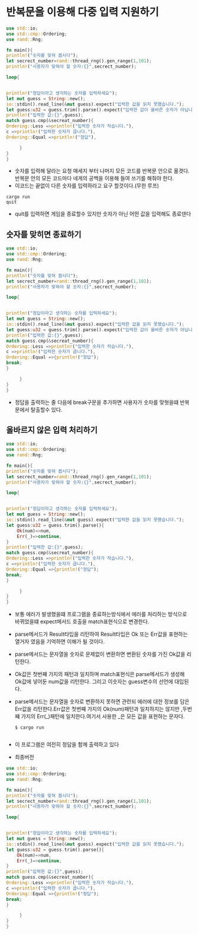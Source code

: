 # 반복문을 이용해 다중 입력 지원하기

```rs
use std::io;
use std::cmp::Ordering;
use rand::Rng;

fn main(){
println!("숫자를 맞혀 봅시다");
let secrect_number=rand::thread_rng().gen_range(1,101);
println!("사용자가 맞혀야 할 숫자:{}",secrect_number);

loop{


println!("정답이라고 생각하는 숫자를 입력하세요");
let mut guess = String::new();
io::stdin().read_line(&mut guess).expect("입력한 값을 읽지 못했습니다.");
let guess:u32 = guess.trim().parse().expect("입력한 값이 올바른 숫자가 아닙니다.")
println!("입력한 값:{}",guess);
match guess.cmp(&secreat_number){
Ordering::Less =>println!("입력한 숫자가 작습니다."),
c =>println!("입력한 숫자가 큽니다."),
Ordering::Equal =>println!("정답"),

     }
}
}

```

- 숫자를 입력해 달라는 요청 매세지 부터 나머지 모든 코드를 반복문 안으로 옮겻다. 반복문 안의 모든 코드마다 네게의 공백을 이용해 들여 쓰기를 해줘야 한다.
- 이코드는 끝없이 다른 숫자를 입력하라고 요구 할것이다.(무한 루프)

```
cargo run
quit
```

- quit를 입력하면 게임을 종료할수 있지만 숫자가 아닌 어떤 값을 입력해도 종료댄다

## 숫자를 맞히면 종료하기

```rs
use std::io;
use std::cmp::Ordering;
use rand::Rng;

fn main(){
println!("숫자를 맞혀 봅시다");
let secrect_number=rand::thread_rng().gen_range(1,101);
println!("사용자가 맞혀야 할 숫자:{}",secrect_number);

loop{


println!("정답이라고 생각하는 숫자를 입력하세요");
let mut guess = String::new();
io::stdin().read_line(&mut guess).expect("입력한 값을 읽지 못했습니다.");
let guess:u32 = guess.trim().parse().expect("입력한 값이 올바른 숫자가 아닙니다.")
println!("입력한 값:{}",guess);
match guess.cmp(&secreat_number){
Ordering::Less =>println!("입력한 숫자가 작습니다."),
c =>println!("입력한 숫자가 큽니다."),
Ordering::Equal =>{println!("정답");
break;
}

     }
}
}

```

- 정답을 출력하는 줄 다음에 break구문을 추가하면 사용자가 숫자를 맞혓을떄 반복문에서 탈출할수 있다.

## 올바르지 않은 입력 처리하기

```rs
use std::io;
use std::cmp::Ordering;
use rand::Rng;

fn main(){
println!("숫자를 맞혀 봅시다");
let secrect_number=rand::thread_rng().gen_range(1,101);
println!("사용자가 맞혀야 할 숫자:{}",secrect_number);

loop{


println!("정답이라고 생각하는 숫자를 입력하세요");
let mut guess = String::new();
io::stdin().read_line(&mut guess).expect("입력한 값을 읽지 못했습니다.");
let guess:u32 = guess.trim().parse(){
    Ok(num)=>num,
    Err(_)=>continue,
}
println!("입력한 값:{}",guess);
match guess.cmp(&secreat_number){
Ordering::Less =>println!("입력한 숫자가 작습니다."),
c =>println!("입력한 숫자가 큽니다."),
Ordering::Equal =>{println!("정답");
break;
}

     }
}
}
```

- 보통 에러가 발생했을떄 프로그램을 종료하는방식에서 에러를 처리하는 방식으로 바뀌었을떄 expect메서드 호출을 match표현식으로 변경한다.
- parse메서드가 Result타입을 리턴하여 Result타입은 Ok 또는 Err값을 표현하는 열거자 였음을 기억하면 이해가 될 것이다.
- parse메서드는 문자열을 숫자로 문제없이 변환하면 변환된 숫자를 가진 Ok값을 리턴한다.
- Ok값은 첫번쨰 가지의 패턴과 일치하며 match표현식은 parse메서드가 생성해 Ok값에 넣어둔 num값을 리턴한다. 그리고 이숫자는 guess변수의 선언에 대입된다.
- parse메서드는 문자열을 숫자로 변환하지 못하면 관련되 에러에 대한 정보를 담은 Err값을 리턴한다.Err값은 첫번쨰 가지의 Ok(num)패턴과 일치하지는 않지만 ,두번쨰 가지의
  Err(\_)패턴에 일치한다.여기서 사용한 \_은 모든 값을 표현하는 문자다.

  ```
  $ cargo run


  ```

- 이 프로그램은 여전히 정답을 함께 출력하고 있다
- 최종버전

```rs
use std::io;
use std::cmp::Ordering;
use rand::Rng;

fn main(){
println!("숫자를 맞혀 봅시다");
let secrect_number=rand::thread_rng().gen_range(1,101);
println!("사용자가 맞혀야 할 숫자:{}",secrect_number);

loop{


println!("정답이라고 생각하는 숫자를 입력하세요");
let mut guess = String::new();
io::stdin().read_line(&mut guess).expect("입력한 값을 읽지 못했습니다.");
let guess:u32 = guess.trim().parse(){
    Ok(num)=>num,
    Err(_)=>continue,
}
println!("입력한 값:{}",guess);
match guess.cmp(&secreat_number){
Ordering::Less =>println!("입력한 숫자가 작습니다."),
c =>println!("입력한 숫자가 큽니다."),
Ordering::Equal =>{println!("정답");
break;
}

     }
}
}
```
